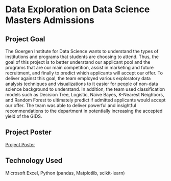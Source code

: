# Data Exploration on Data Science Masters Admissions 

## **Project Goal** 
The Goergen Institute for Data Science wants to understand the types of institutions and programs that students are choosing to attend. Thus, the goal of this project is to better understand our applicant pool and the programs that are our main competition, assist in marketing and future recruitment, and finally to predict which applicants will accept our offer. To deliver against this goal, the team employed various exploratory data analysis techniques and visualizations to it easier for people of non-data science background to understand. In addition, the team used classification models such as Decision Tree, Logistic, Naïve Bayes, K-Nearest Neighbors, and Random Forest to ultimately predict if admitted applicants would accept our offer. The team was able to deliver powerful and insightful recommendations to the department in potentially increasing the accepted yield of the GIDS.

## **Project Poster**
[Project Poster](https://www.hajim.rochester.edu/senior-design-day/gids-1/)

## **Technology Used**
Microsoft Excel, Python (pandas, Matplotlib, scikit-learn)

